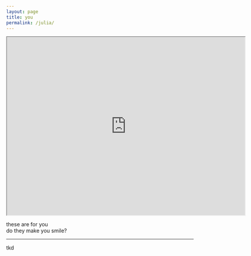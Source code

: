 ```yaml
---
layout: page
title: you 
permalink: /julia/
---
```


<iframe src="https://drive.google.com/file/d/1s-mzDWbCX5HYss321rO7Pf-Gc2XEuYHo/preview" width="640" height="480"></iframe>

these are for you  
do they make you smile?  

---

tkd
